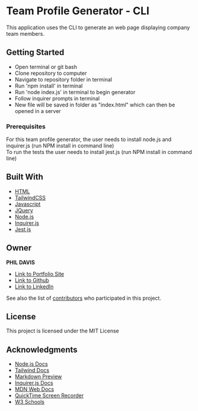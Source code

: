 # Team Profile Generator - CLI

This application uses the CLI to generate an web page displaying company team members.

## Getting Started

* Open terminal or git bash
* Clone repository to computer
* Navigate to repository folder in terminal
* Run 'npm install' in terminal
* Run 'node index.js' in terminal to begin generator
* Follow inquirer prompts in terminal
* New file will be saved in folder as "index.html" which can then be opened in a server



### Prerequisites

For this team profile generator, the user needs to install node.js and inquirer.js (run NPM install in command line)  
To run the tests the user needs to install jest.js (run NPM install in command line)


## Built With

* [HTML](https://developer.mozilla.org/en-US/docs/Web/HTML)
* [TailwindCSS](https://tailwindcss.com/)
* [Javascript](https://developer.mozilla.org/en-US/docs/Web/JavaScript)
* [JQuery](https://developer.mozilla.org/en-US/docs/Glossary/jQuery)
* [Node.js](https://nodejs.org/en/)
* [Inquirer.js](https://www.npmjs.com/package/inquirer)
* [Jest.js](https://jestjs.io/)


## Owner

**PHIL DAVIS** 

- [Link to Portfolio Site](https://phil13131.github.io/Bootstrap-Portfolio/)
- [Link to Github](https://github.com/phil13131)
- [Link to LinkedIn](www.linkedin.com/in/philip-davis-85ab4531/)

See also the list of [contributors](https://github.com/your/project/contributors) who participated in this project.

## License

This project is licensed under the MIT License 

## Acknowledgments

* [Node.js Docs](https://nodejs.org/en/)
* [Tailwind Docs](https://tailwindcss.com/)
* [Markdown Preview](https://dillinger.io/)
* [Inquirer.js Docs](https://www.npmjs.com/package/inquirer)
* [MDN Web Docs](https://developer.mozilla.org/en-US/)
* [QuickTime Screen Recorder](https://support.apple.com/guide/quicktime-player/welcome/mac)
* [W3 Schools](https://www.w3schools.com/)



